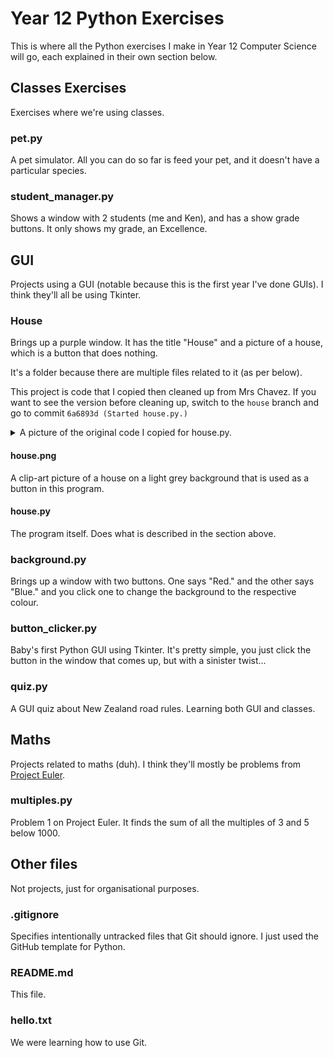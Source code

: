 # Year 12 Python Exercises

This is where all the Python exercises I make in Year 12 Computer Science will go, each explained in their own section below.

## Classes Exercises

Exercises where we're using classes.

### pet.py

A pet simulator. All you can do so far is feed your pet, and it doesn't have a particular species.

### student_manager.py

Shows a window with 2 students (me and Ken), and has a show grade buttons. It only shows my grade, an Excellence.

## GUI

Projects using a GUI (notable because this is the first year I've done GUIs). I think they'll all be using Tkinter.

### House

Brings up a purple window. It has the title "House" and a picture of a house, which is a button that does nothing.

It's a folder because there are multiple files related to it (as per below).

This project is code that I copied then cleaned up from Mrs Chavez. If you want to see the version before cleaning up, switch to the `house` branch and go to commit `6a6893d (Started house.py.)`

<details>

<summary>A picture of the original code I copied for house.py.</summary>

![A picture of the original code for house.py projected onto a wall.](GUI/House/House%20example%20code.jpeg)

</details>

#### house.png

A clip-art picture of a house on a light grey background that is used as a button in this program.

#### house.py

The program itself. Does what is described in the section above.

### background.py

Brings up a window with two buttons. One says "Red." and the other says "Blue." and you click one to change the background to the respective colour.

### button_clicker.py

Baby's first Python GUI using Tkinter. It's pretty simple, you just click the button in the window that comes up, but with a sinister twist...

### quiz.py

A GUI quiz about New Zealand road rules. Learning both GUI and classes.

## Maths

Projects related to maths (duh). I think they'll mostly be problems from [Project Euler](projecteuler.net/archives).

### multiples.py

Problem 1 on Project Euler. It finds the sum of all the multiples of 3 and 5 below 1000.

## Other files

Not projects, just for organisational purposes.

### .gitignore

Specifies intentionally untracked files that Git should ignore. I just used the GitHub template for Python.

### README.md

This file.

### hello.txt

We were learning how to use Git.
